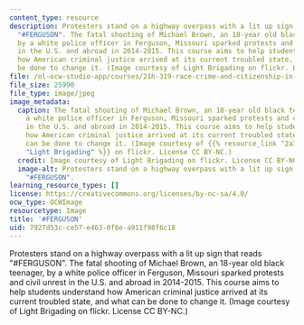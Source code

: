 ```yaml
---
content_type: resource
description: Protesters stand on a highway overpass with a lit up sign that reads
  "#FERGUSON". The fatal shooting of Michael Brown, an 18-year old black teenager,
  by a white police officer in Ferguson, Missouri sparked protests and civil unrest
  in the U.S. and abroad in 2014-2015. This course aims to help students understand
  how American criminal justice arrived at its current troubled state, and what can
  be done to change it. (Image courtesy of Light Brigading on flickr. License CC BY-NC.)
file: /ol-ocw-studio-app/courses/21h-319-race-crime-and-citizenship-in-american-law-fall-2014/7927d53cce57e4630f6ea911f98f6c18_21h-319f14.jpg
file_size: 25990
file_type: image/jpeg
image_metadata:
  caption: The fatal shooting of Michael Brown, an 18-year old black teenager, by
    a white police officer in Ferguson, Missouri sparked protests and civil unrest
    in the U.S. and abroad in 2014-2015. This course aims to help students understand
    how American criminal justice arrived at its current troubled state, and what
    can be done to change it. (Image courtesy of {{% resource_link "2a391073-302b-4049-92a8-5c5c27ad03b2"
    "Light Brigading" %}} on flickr. License CC BY-NC.)
  credit: Image courtesy of Light Brigading on flickr. License CC BY-NC.
  image-alt: Protesters stand on a highway overpass with a lit up sign that reads
    "#FERGUSON".
learning_resource_types: []
license: https://creativecommons.org/licenses/by-nc-sa/4.0/
ocw_type: OCWImage
resourcetype: Image
title: '#FERGUSON'
uid: 7927d53c-ce57-e463-0f6e-a911f98f6c18
---
```

Protesters stand on a highway overpass with a lit up sign that reads "#FERGUSON". The fatal shooting of Michael Brown, an 18-year old black teenager, by a white police officer in Ferguson, Missouri sparked protests and civil unrest in the U.S. and abroad in 2014-2015. This course aims to help students understand how American criminal justice arrived at its current troubled state, and what can be done to change it. (Image courtesy of Light Brigading on flickr. License CC BY-NC.)